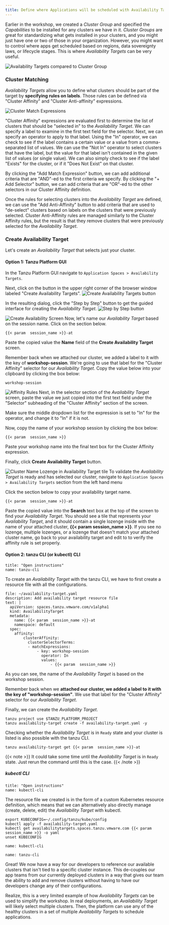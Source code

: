 ```yaml
---
title: Define where Applications will be scheduled with Availability Targets
---
```


Earlier in the workshop, we created a *Cluster Group* and specified the *Capabilities* to be installed for any clusters we have in it. *Cluster Groups* are great for standardizing what gets installed in your clusters, and you might just have one or two of those in your organization. However, you might want to control where apps get scheduled based on regions, data sovereignty laws, or lifecycle stages. This is where *Availability Targets* can be very useful.

![Availability Targets compared to Cluster Group](AvailabilityTargets.png)

### Cluster Matching
*Availability Targets* allow you to define what clusters should be part of the target by **specifying rules on labels**.
Those rules can be defined via "Cluster Affinity" and "Cluster Anti-affinity" expressions.

![Cluster Match Expressions](ClusterMatchExpressions.png)

"Cluster Affinity" expressions are evaluated first to determine the list of clusters that should be "selected in" to the *Availability Target*.  We can specify a label to examine in the first text field for the selector.  Next, we can specify an operator to apply to that label. Using the "In" operator, we can check to see if the label contains a certain value or a value from a comma-separated list of values.  We can use the "Not In" operator to select clusters that have the label, but the value for that label isn't contained in the given list of values (or single value).  We can also simply check to see if the label "Exists" for the cluster, or if it "Does Not Exist" on that cluster.

By clicking the "Add Match Expression" button, we can add additional criteria that are "AND"-ed to the first criteria we specify. By clicking the "+ Add Selector" button, we can add criteria that are "OR"-ed to the other selectors in our Cluster Affinity definition.

Once the rules for selecting clusters into the *Availability Target* are defined, we can use the "Add Anti-Affinity" button to add criteria that are used to "de-select" clusters based on labels on the clusters that were previously selected. Cluster Anti-Affinity rules are managed similarly to the Cluster Affinity rules, but the result is that they remove clusters that were previously selected for the *Availability Target*.

### Create Availability Target

Let's create an *Availability Target* that selects just your cluster.

#### Option 1: Tanzu Platform GUI
In the Tanzu Platform GUI navigate to `Application Spaces > Availability Targets`.

Next, click on the button in the upper right corner of the browser window labeled "Create Availability Targets".
![Create Availability Targets button](CreateATButton.png)

In the resulting dialog, click the "Step by Step" button to get the guided interface for creating the *Availability Target*.
![Step by Step button](StepByStep.png)

![Create Availability Screen](CreateATScreen.png)
Now, let's name our *Availability Target* based on the session name.  Click on the section below.
```copy
{{< param  session_name >}}-at
```
Paste the copied value the **Name** field of the **Create Availability Target** screen.

Remember back when we attached our cluster, we added a label to it with the key of **workshop-session**. We're going to use that label for the "Cluster Affinity" selector for our *Availability Target*. Copy the value below into your clipboard by clicking the box below:
```copy
workshop-session
```

![Affinity Rules](AffinityRule.png)
Next, in the selector section of the *Availability Target* screen, paste the value we just copied into the first text field under the "Selector" subheading of the "Cluster Affinity" section of the screen.

Make sure the middle dropdown list for the expression is set to "In" for the operator, and change it to "In" if it is not.

Now, copy the name of your workshop session by clicking the box below: 
```copy
{{< param  session_name >}}
```

Paste your workshop name into the final text box for the Cluster Affinity expression.

Finally, click **Create Availability Target** button.

![Cluster Name Lozenge in Availability Target tile](ClusterNameLozenge.png)
To validate the *Availability Target* is ready and has selected our cluster, navigate to `Application Spaces > Availability Targets` section from the left hand menu

Click the section below to copy your availability target name.
```copy
{{< param  session_name >}}-at
```

Paste the copied value into the **Search** text box at the top of the screen to find your *Availability Target*.  You should see a tile that represents your *Availability Target*, and it should contain a single lozenge inside with the name of your attached cluster, **{{< param  session_name >}}**.  If you see no lozenge, multiple lozenges, or a lozenge that doesn't match your attached cluster name, go back to your availability target and edit to to verify the affinity rule is set properly.

#### Option 2: tanzu CLI (or kubectl) CLI
```section:begin
title: "Open instructions"
name: tanzu-cli
```

To create an *Availability Target* with the tanzu CLI, we have to first create a resource file with all the configurations.
```editor:append-lines-to-file
file: ~/availability-target.yaml
description: Add availability target resource file
text: |
  apiVersion: spaces.tanzu.vmware.com/v1alpha1
  kind: AvailabilityTarget
  metadata:
    name: {{< param  session_name >}}-at
    namespace: default
  spec:
    affinity:
        clusterAffinity:
          clusterSelectorTerms:
          - matchExpressions:
              - key: workshop-session
                operator: In
                values:
                    - {{< param  session_name >}}
```
As you can see, the name of the *Availability Target* is based on the workshop session.

Remember back when we **attached our cluster, we added a label to it with the key of "workshop-session"**. We use that label for the "Cluster Affinity" selector for our *Availability Target*.

Finally, we can create the *Availability Target*.
```execute
tanzu project use $TANZU_PLATFORM_PROJECT
tanzu availability-target create -f availability-target.yaml -y
```

Checking whether the *Availability Target* is in `Ready` state and your cluster is listed is also possible with the tanzu CLI.
```execute
tanzu availability-target get {{< param  session_name >}}-at
```

{{< note >}}
It could take some time until the *Availability Target* is in `Ready` state. Just rerun the command until this is the case.
{{< /note >}}

##### kubectl CLI
```section:begin
title: "Open instructions"
name: kubectl-cli
```
The resource file we created is in the form of a custom Kubernetes resource definition, which means that we can alternatively also directly manage (create, delete, edit) the *Availability Target* with kubectl.
```
export KUBECONFIG=~/.config/tanzu/kube/config
kubectl apply -f availability-target.yaml
kubectl get availabilitytargets.spaces.tanzu.vmware.com {{< param  session_name >}} -o yaml
unset KUBECONFIG  
```
```section:end
name: kubectl-cli
```
```section:end
name: tanzu-cli
```

Great! We now have a way for our developers to reference our available clusters that isn't tied to a specific cluster instance. This de-couples our app teams from our currently deployed clusters in a way that gives our team the ability to add and remove clusters without having to have our developers change any of their configurations.

Realize, this is a very limited example of how *Availability Targets* can be used to simplify the workshop. In real deployments, an *Availability Target* will likely select multiple clusters. Then, the platform can use any of the healthy clusters in a set of multiple *Availability Targets* to schedule applications.